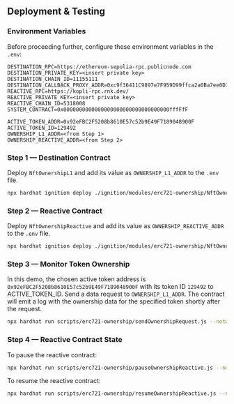 ## Deployment & Testing

### Environment Variables

Before proceeding further, configure these environment variables in the `.env`:

```env
DESTINATION_RPC=https://ethereum-sepolia-rpc.publicnode.com
DESTINATION_PRIVATE_KEY=<insert private key>
DESTINATION_CHAIN_ID=11155111
DESTINATION_CALLBACK_PROXY_ADDR=0xc9f36411C9897e7F959D99ffca2a0Ba7ee0D7bDA
REACTIVE_RPC=https://kopli-rpc.rnk.dev/
REACTIVE_PRIVATE_KEY=<insert private key>
REACTIVE_CHAIN_ID=5318008
SYSTEM_CONTRACT=0x0000000000000000000000000000000000fffFfF

ACTIVE_TOKEN_ADDR=0x92eFBC2F5208b8610E57c52b9E49F7189048900F
ACTIVE_TOKEN_ID=129492
OWNERSHIP_L1_ADDR=<from Step 1>
OWNERSHIP_REACTIVE_ADDR=<from Step 2>
```

### Step 1 — Destination Contract

Deploy `NftOwnershipL1` and add its value as `OWNERSHIP_L1_ADDR` to the `.env` file.

```bash
npx hardhat ignition deploy ./ignition/modules/erc721-ownership/NftOwnershipL1Module.js --network sepolia
```

### Step 2 — Reactive Contract

Deploy `NftOwnershipReactive` and add its value as `OWNERSHIP_REACTIVE_ADDR` to the `.env` file.

```bash
npx hardhat ignition deploy ./ignition/modules/erc721-ownership/NftOwnershipReactiveModule.js --network reactive
```

### Step 3 — Monitor Token Ownership

In this demo, the chosen active token address is `0x92eFBC2F5208b8610E57c52b9E49F7189048900F` with its token ID `129492` to ACTIVE_TOKEN_ID. Send a data request to `OWNERSHIP_L1_ADDR`. The contract will emit a log with the ownership data for the specified token shortly after the request.

```bash
npx hardhat run scripts/erc721-ownership/sendOwnershipRequest.js --network sepolia
```

### Step 4 — Reactive Contract State

To pause the reactive contract:

```bash
npx hardhat run scripts/erc721-ownership/pauseOwnershipReactive.js --network reactive
```

To resume the reactive contract:

```bash
npx hardhat run scripts/erc721-ownership/resumeOwnershipReactive.js --network reactive
```